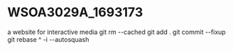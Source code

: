 # WSOA3029A_1693173
a website for interactive media
git rm --cached <big-file>
git add .
 git commit --fixup <old-commit-hash>
 git rebase <old-commit-hash>^ -i --autosquash
